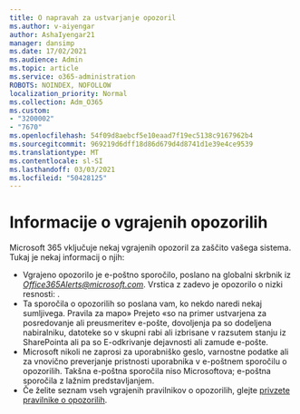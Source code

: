 ```yaml
---
title: O napravah za ustvarjanje opozoril
ms.author: v-aiyengar
author: AshaIyengar21
manager: dansimp
ms.date: 17/02/2021
ms.audience: Admin
ms.topic: article
ms.service: o365-administration
ROBOTS: NOINDEX, NOFOLLOW
localization_priority: Normal
ms.collection: Adm_O365
ms.custom:
- "3200002"
- "7670"
ms.openlocfilehash: 54f09d8aebcf5e10eaad7f19ec5138c9167962b4
ms.sourcegitcommit: 969219d6dff18d86d679d4d8741d1e39e4ce9539
ms.translationtype: MT
ms.contentlocale: sl-SI
ms.lasthandoff: 03/03/2021
ms.locfileid: "50428125"
---
```

# <a name="about-built-in-alerts"></a>Informacije o vgrajenih opozorilih

Microsoft 365 vključuje nekaj vgrajenih opozoril za zaščito vašega sistema. Tukaj je nekaj informacij o njih:

- Vgrajeno opozorilo je e-poštno sporočilo, poslano na globalni skrbnik iz *Office365Alerts@microsoft.com*. Vrstica z zadevo je opozorilo o nizki resnosti: <name of alert policy> .
- Ta sporočila o opozorilih so poslana vam, ko nekdo naredi nekaj sumljivega. Pravila za mapo» Prejeto «so na primer ustvarjena za posredovanje ali preusmeritev e-pošte, dovoljenja pa so dodeljena nabiralniku, datoteke so v skupni rabi ali izbrisane v razsutem stanju iz SharePointa ali pa so E-odkrivanje dejavnosti ali zamude e-pošte.
- Microsoft nikoli ne zaprosi za uporabniško geslo, varnostne podatke ali za vnovično preverjanje pristnosti uporabnika v e-poštnem sporočilu o opozorilih. Takšna e-poštna sporočila niso Microsoftova; e-poštna sporočila z lažnim predstavljanjem.
- Če želite seznam vseh vgrajenih pravilnikov o opozorilih, glejte [privzete pravilnike o opozorilih](https://go.microsoft.com/fwlink/?linkid=2103170).